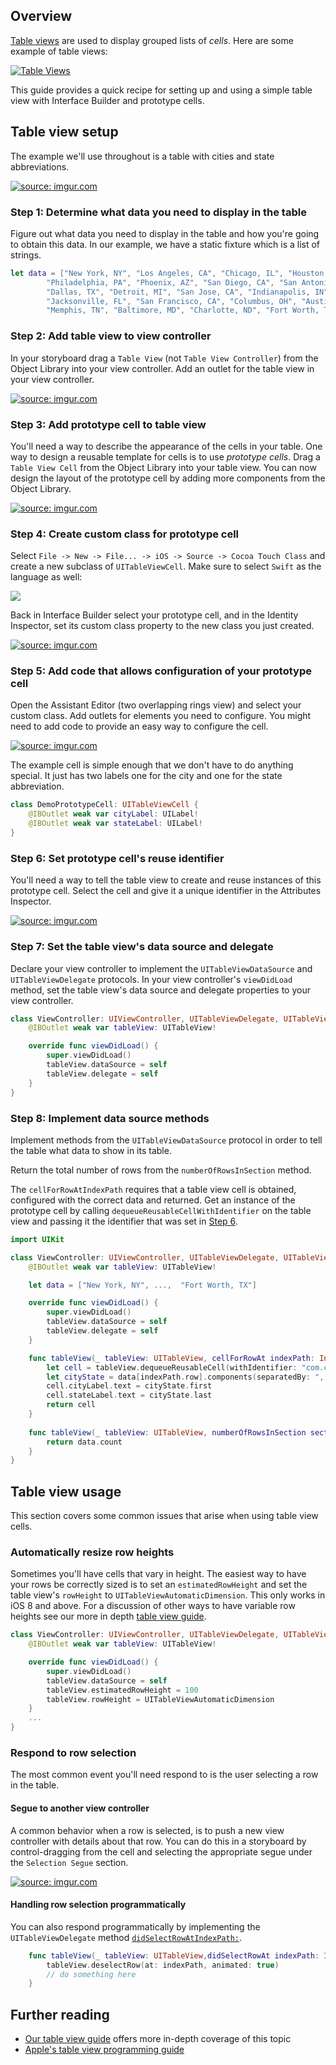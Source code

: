 ## Overview
[Table views][uitableview] are used to display grouped lists of
*cells*.  Here are some example of table views:

[uitableview]: https://developer.apple.com/library/ios/documentation/UIKit/Reference/UITableView_Class/index.html

<a href="https://imgur.com/sI6L9Bx"><img src="https://i.imgur.com/sI6L9Bx.jpg" title="Table Views" /></a>

This guide provides a quick recipe for setting up and using a simple
table view with Interface Builder and prototype cells.

## Table view setup
The example we'll use throughout is a table with cities and state
abbreviations.

<a href="https://imgur.com/oYv2vmX"><img src="https://i.imgur.com/oYv2vmX.png" title="source: imgur.com" /></a>

### Step 1: Determine what data you need to display in the table
Figure out what data you need to display in the table and how you're
going to obtain this data.  In our example, we have a static fixture which
is a list of strings.

```swift
let data = ["New York, NY", "Los Angeles, CA", "Chicago, IL", "Houston, TX",
        "Philadelphia, PA", "Phoenix, AZ", "San Diego, CA", "San Antonio, TX",
        "Dallas, TX", "Detroit, MI", "San Jose, CA", "Indianapolis, IN",
        "Jacksonville, FL", "San Francisco, CA", "Columbus, OH", "Austin, TX",
        "Memphis, TN", "Baltimore, MD", "Charlotte, ND", "Fort Worth, TX"]
```


### Step 2: Add table view to view controller
In your storyboard drag a `Table View` (not `Table View Controller`)
from the Object Library into your view controller.    Add an outlet for
the table view in your view controller.

<a href="https://imgur.com/DSHZu9r"><img src="https://i.imgur.com/DSHZu9r.gif" title="source: imgur.com" /></a>

### Step 3: Add prototype cell to table view
You'll need a way to describe the appearance of the cells in your table.
One way to design a reusable template for cells is to use _prototype
cells_.  Drag a `Table View Cell` from the Object Library into
your table view.  You can now design the layout of the prototype cell
by adding more components from the Object Library.

<a href="https://imgur.com/nMFup96"><img src="https://i.imgur.com/nMFup96.gif" title="source: imgur.com" /></a>

### Step 4: Create custom class for prototype cell
Select `File -> New -> File... -> iOS -> Source -> Cocoa Touch Class`
and create a new subclass of `UITableViewCell`.  Make sure to select `Swift` as the language as well:

<img src="https://i.imgur.com/NJ5ROO5.png"/>

Back in Interface Builder select your prototype cell, and in the Identity Inspector, set
its custom class property to the new class you just created.

<a href="https://imgur.com/2r9tOJo"><img src="https://i.imgur.com/2r9tOJo.png" title="source: imgur.com" /></a>

### Step 5: Add code that allows configuration of your prototype cell
Open the Assistant Editor (two overlapping rings view) and select your custom
class.  Add outlets for elements you need to configure.  You might need
to add code to provide an easy way to configure the cell.

<a href="https://imgur.com/Tkofhwo"><img src="https://i.imgur.com/Tkofhwo.gif" title="source: imgur.com" /></a>

The example cell is simple enough that we don't have to do anything
special.  It just has two labels one for the city and one for the state
abbreviation.

```swift
class DemoPrototypeCell: UITableViewCell {
    @IBOutlet weak var cityLabel: UILabel!
    @IBOutlet weak var stateLabel: UILabel!
}
```

### Step 6: Set prototype cell's reuse identifier
You'll need a way to tell the table view to create and reuse instances
of this prototype cell.  Select the cell and give it a unique identifier
in the Attributes Inspector.

<a href="https://imgur.com/nZdbnm5"><img src="https://i.imgur.com/nZdbnm5.png" title="source: imgur.com" /></a>

### Step 7: Set the table view's data source and delegate
Declare your view controller to implement the `UITableViewDataSource`
and `UITableViewDelegate` protocols.  In your view controller's
`viewDidLoad` method, set the table view's data source and delegate
properties to your view controller.

```swift
class ViewController: UIViewController, UITableViewDelegate, UITableViewDataSource {
    @IBOutlet weak var tableView: UITableView!

    override func viewDidLoad() {
        super.viewDidLoad()
        tableView.dataSource = self
        tableView.delegate = self
    }
}

```

### Step 8: Implement data source methods
Implement methods from the `UITableViewDataSource` protocol in order to
tell the table what data to show in its table.

Return the total number of rows from the `numberOfRowsInSection` method.

The `cellForRowAtIndexPath` requires that a table view cell is obtained,
configured with the correct data and returned.  Get an instance of the
prototype cell by calling `dequeueReusableCellWithIdentifier` on the
table view and passing it the identifier that was set in [Step
6](#step-6-set-prototype-cells-reuse-identifier).

```swift
import UIKit

class ViewController: UIViewController, UITableViewDelegate, UITableViewDataSource {
    @IBOutlet weak var tableView: UITableView!

    let data = ["New York, NY", ...,  "Fort Worth, TX"]

    override func viewDidLoad() {
        super.viewDidLoad()
        tableView.dataSource = self
        tableView.delegate = self
    }

    func tableView(_ tableView: UITableView, cellForRowAt indexPath: IndexPath) -> UITableViewCell {
        let cell = tableView.dequeueReusableCell(withIdentifier: "com.codepath.DemoPrototypeCell", for: indexPath) as! DemoPrototypeCell
        let cityState = data[indexPath.row].components(separatedBy: ", ")
        cell.cityLabel.text = cityState.first
        cell.stateLabel.text = cityState.last
        return cell
    }
    
    func tableView(_ tableView: UITableView, numberOfRowsInSection section: Int) -> Int {
        return data.count
    }
}
```

## Table view usage
This section covers some common issues that arise when using table view
cells.

### Automatically resize row heights
Sometimes you'll have cells that vary in height.  The easiest way to have your rows be correctly sized is to set an `estimatedRowHeight` and
set the table view's `rowHeight` to `UITableViewAutomaticDimension`.
This only works in iOS 8 and above.  For a discussion of other ways to
have variable row heights see our more in depth [table view
guide](Table-View-Guide#setting-the-height-of-rows-in-a-table).

```swift
class ViewController: UIViewController, UITableViewDelegate, UITableViewDataSource {
    @IBOutlet weak var tableView: UITableView!

    override func viewDidLoad() {
        super.viewDidLoad()
        tableView.dataSource = self
        tableView.estimatedRowHeight = 100
        tableView.rowHeight = UITableViewAutomaticDimension
    }
    ...
}
```

### Respond to row selection
The most common event you'll need respond to is the user selecting a row
in the table.

#### Segue to another view controller
A common behavior when a row is selected, is to push a new view
controller with details about that row.  You can do this in a storyboard
by control-dragging from the cell and selecting the appropriate segue
under the `Selection Segue` section.

<a href="https://imgur.com/GrT010h"><img src="https://i.imgur.com/GrT010h.gif" title="source: imgur.com" /></a>

#### Handling row selection programmatically

You can also respond programmatically by implementing the
`UITableViewDelegate` method [`didSelectRowAtIndexPath:`][didselectrow].

[didselectrow]: https://developer.apple.com/library/ios/documentation/UIKit/Reference/UITableViewDelegate_Protocol/index.html#//apple_ref/occ/intfm/UITableViewDelegate/tableView:didSelectRowAtIndexPath:

```swift
    func tableView(_ tableView: UITableView,didSelectRowAt indexPath: IndexPath) {
        tableView.deselectRow(at: indexPath, animated: true)
        // do something here
    }
```

## Further reading
* [Our table view guide](Table-View-Guide#) offers more in-depth coverage of this topic
* [Apple's table view programming guide](https://developer.apple.com/library/ios/documentation/UserExperience/Conceptual/TableView_iPhone/AboutTableViewsiPhone/AboutTableViewsiPhone.html)

